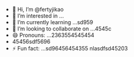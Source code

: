 - 👋 Hi, I’m @fertyjikао
- 👀 I’m interested in ...
- 🌱 I’m currently learning ...sd959
- 💞️ I’m looking to collaborate on ...4545c
- 😄 Pronouns: ...2363554545454
- 45456sdf5696
- ⚡ Fun fact: ...sd96456454355
 nlasdfsd45203
<!---hfd5435456262966022002
fertyjik/fertyjik is a ✨ special ✨ repository because its `README.md` (this file) appears on your GitHub profile.gfm
You can click the Preview link to take a look at your changes.523
--->
